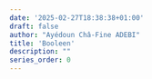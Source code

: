 ```yaml
---
date: '2025-02-27T18:38:38+01:00'
draft: false
author: "Ayédoun Châ-Fine ADEBI"
title: 'Booleen'
description: ""
series_order: 0
---
```

